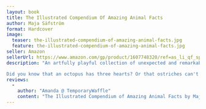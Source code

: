 ```yaml
---
layout: book
title: The Illustrated Compendium Of Amazing Animal Facts
author: Maja Säfström
format: Hardcover
image:
  teaser: the-illustrated-compendium-of-amazing-animal-facts.jpg
  feature: the-illustrated-compendium-of-amazing-animal-facts.jpg
seller: Amazon
sellerUrl: https://www.amazon.com/gp/product/1607748320/ref=as_li_qf_sp_asin_il_tl?ie=UTF8&tag=whimsicalread-20&camp=1789&creative=9325&linkCode=as2&creativeASIN=1607748320&linkId=9f08db838f546c27ddba99037c4af2be
description: "An artfully playful collection of unexpected and remarkable facts about animals, illustrated by Swedish artist Maja Säfström.

Did you know that an octopus has three hearts? Or that ostriches can't walk backward? These and many more fascinating and surprising facts about the animal kingdom (Bees never sleep! Starfish don't have brains!) are illustrated with whimsical detail in this charming collection."
reviews:
  -
    author: "Amanda @ TemporaryWaffle"
    content: "The Illustrated Compendium of Amazing Animal Facts by Maja Safstrom, contains many interesting facts about animals, from reptiles to birds, amphibians to mammals, bugs and more! In the beginning of the book, you will find a list of page numbers with a different animal on each. Each animal has 2 pages dedicated to it with little unknown facts to read on. I will share with you a few of those interesting facts that I learned: Crocodiles actually cry tears when they eat, an octopus has more brain cells than a human, a frog has jumped more than 45 feet at in one jump, and even though a Panda's diet consists of 99% Bamboo, their stomachs were actually designed to eat meat! Those are just a few of the fun facts this book contains. The design of each animal is well drawn out looking adorable as ever. This is a great book for children and adults. You get to see the fun illustrations, and learn about facts you may have never known about before. My son loves this book and we find it very useful for research days in homeschooling."
---
```

